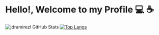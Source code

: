 # Hello!, Welcome to my Profile :computer: :coffee:

<img align="left" alt="jdramirezl GitHub Stats" src="https://github-readme-stats.vercel.app/api?username=jdramirezl&show_icons=true&hide_border=true%22/%3E">

[![Top Langs](https://github-readme-stats.vercel.app/api/top-langs/?username=jdramirezl&&hide=javascript,css)](https://github.com/anuraghazra/github-readme-stats)
